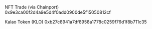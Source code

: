NFT Trade (via Chainport)
0x9e3ca00f2d4a9e5d4f0add0900de5f15050812cf

Kalao Token (KLO)
0xb27c8941a7df8958a1778c0259f76d1f8b711c35
